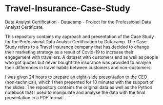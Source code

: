 # Travel-Insurance-Case-Study
Data Analyst Certification - Datacamp - Project for the Professional Data Analyst Certificate.

This repository contains my approach and presentation of the Case Study for the Professional Data Analyst Certification by Datacamp.
The Case Study refers to a Travel Insurance company that has decided to change their marketing strategy as a result of Covid-19 to increase their engagement with travellers. A dataset with customers and as well as people who got quotes but never bought the insurance was provided to analyse their differences in travel habits between customers and non-customers.

I was given 24 hours to prepare an eight-slide presentation to the CEO (non-technical), which I then presented for 10 minutes with the support of the slides.
The repository contains the original data as well as the Python notebook that I used to manipulate and analyse the data with the final presentation in a PDF format.
